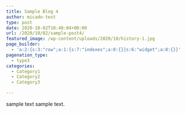 ```yaml
---
title: Sample Blog 4
author: micado-test
type: post
date: 2020-10-02T10:40:04+00:00
url: /2020/10/02/sample-post4/
featured_image: /wp-content/uploads/2020/10/history-1.jpg
page_builder:
  - 'a:2:{s:3:"row";a:1:{s:7:"indexes";a:0:{}}s:6:"widget";a:0:{}}'
pagenation_type:
  - type3
categories:
  - Category1
  - Category2
  - Category3

---
```

sample text sample text.